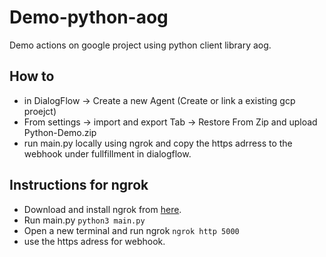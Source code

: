 # Demo-python-aog
Demo actions on google project using python client library aog.

## How to

- in DialogFlow -> Create a new Agent (Create or link a existing gcp proejct)
- From settings -> import and export Tab -> Restore From Zip and upload Python-Demo.zip
- run main.py locally using ngrok and copy the https adrress to the webhook under fullfillment in dialogflow.

## Instructions for ngrok
- Download and install ngrok from [here](https://ngrok.com/download).
- Run main.py ```python3 main.py```
- Open a new terminal and run ngrok ```ngrok http 5000```
- use the https adress for webhook. 